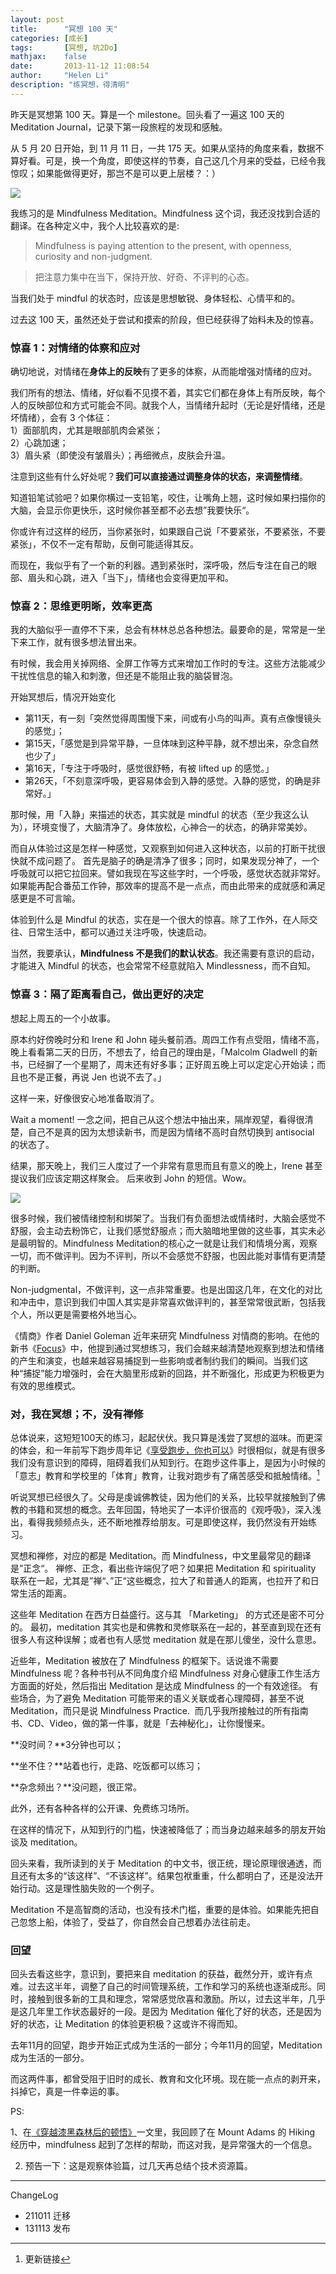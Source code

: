 ```yaml
---
layout: post
title:      "冥想 100 天"
categories: [成长]
tags:       [冥想, 坑2Do]
mathjax:    false
date:       2013-11-12 11:08:54
author:     "Helen Li"
description: "练冥想，得清明"
---
```



昨天是冥想第 100 天。算是一个 milestone。回头看了一遍这 100 天的 Meditation Journal，记录下第一段旅程的发现和感触。

从 5 月 20 日开始，到 11 月 11 日，一共 175 天。如果从坚持的角度来看，数据不算好看。可是，换一个角度，即使这样的节奏，自己这几个月来的受益，已经令我惊叹；如果能做得更好，那岂不是可以更上层楼？：）

![](https://helenysli.oss-cn-beijing.aliyuncs.com/helenysli131113Mindfulness.jpg)

我练习的是 Mindfulness Meditation。Mindfulness 这个词，我还没找到合适的翻译。在各种定义中，我个人比较喜欢的是:
> Mindfulness is paying attention to the present, with openness, curiosity and non-judgment.

> 把注意力集中在当下，保持开放、好奇、不评判的心态。

当我们处于 mindful 的状态时，应该是思想敏锐、身体轻松、心情平和的。

过去这 100 天，虽然还处于尝试和摸索的阶段，但已经获得了始料未及的惊喜。


### 惊喜 1：对情绪的体察和应对

确切地说，对情绪在**身体上的反映**有了更多的体察，从而能增强对情绪的应对。

我们所有的想法、情绪，好似看不见摸不着，其实它们都在身体上有所反映，每个人的反映部位和方式可能会不同。就我个人，当情绪升起时（无论是好情绪，还是坏情绪），会有 3 个体征：  
1）面部肌肉，尤其是眼部肌肉会紧张；  
2）心跳加速；  
3）眉头紧（即使没有皱眉头）；再细微点，皮肤会升温。

注意到这些有什么好处呢？**我们可以直接通过调整身体的状态，来调整情绪**。

知道铅笔试验吧？如果你横过一支铅笔，咬住，让嘴角上翘，这时候如果扫描你的大脑，会显示你更快乐，这时候你甚至都不必去想”我要快乐“。

你或许有过这样的经历，当你紧张时，如果跟自己说「不要紧张，不要紧张，不要紧张」，不仅不一定有帮助，反倒可能适得其反。

而现在，我似乎有了一个新的利器。遇到紧张时，深呼吸，然后专注在自己的眼部、眉头和心跳，进入「当下」，情绪也会变得更加平和。

### 惊喜 2：思维更明晰，效率更高

我的大脑似乎一直停不下来，总会有林林总总各种想法。最要命的是，常常是一坐下来工作，就有很多想法冒出来。

有时候，我会用关掉网络、全屏工作等方式来增加工作时的专注。这些方法能减少干扰性信息的输入和刺激，但还是不能阻止我的脑袋冒泡。

开始冥想后，情况开始变化

- 第11天，有一刻「突然觉得周围慢下来，间或有小鸟的叫声。真有点像慢镜头的感觉」；
- 第15天，「感觉是到异常平静，一旦体味到这种平静，就不想出来，杂念自然也少了」
- 第16天，「专注于呼吸时，感觉很舒畅，有被 lifted up 的感觉。」
- 第26天，「不刻意深呼吸，更容易体会到入静的感觉。入静的感觉，的确是非常好。」

那时候，用「入静」来描述的状态，其实就是 mindful 的状态（至少我这么认为），环境变慢了，大脑清净了。身体放松，心神合一的状态，的确非常美妙。

而自从体验过这是怎样一种感觉，又观察到如何进入这种状态，以前的打断干扰很快就不成问题了。
首先是脑子的确是清净了很多；同时，如果发现分神了，一个呼吸就可以把它拉回来。譬如我现在写这些字时，一个呼吸，感觉状态就非常好。如果能再配合番茄工作钟，那效率的提高不是一点点，而由此带来的成就感和满足感更是不可言喻。

体验到什么是 Mindful 的状态，实在是一个很大的惊喜。除了工作外，在人际交往、日常生活中，都可以通过关注呼吸，快速启动。

当然，我要承认，**Mindfulness 不是我们的默认状态**。我还需要有意识的启动，才能进入 Mindful 的状态，也会常常不经意就陷入 Mindlessness，而不自知。

### 惊喜 3：隔了距离看自己，做出更好的决定

想起上周五的一个小故事。

原本约好傍晚时分和 Irene 和 John 碰头餐前酒。周四工作有点受阻，情绪不高，晚上看看第二天的日历，不想去了，给自己的理由是，「Malcolm Gladwell 的新书，已经摒了一个星期了，周末还有好多事；正好周五晚上可以定定心开始读；而且也不是正餐，再说 Jen 也说不去了。」

这样一来，好像很安心地准备取消了。 

Wait a moment! 一念之间，把自己从这个想法中抽出来，隔岸观望，看得很清楚，自己不是真的因为太想读新书，而是因为情绪不高时自然切换到 antisocial 的状态了。

结果，那天晚上，我们三人度过了一个非常有意思而且有意义的晚上，Irene 甚至提议我们应该定期这样聚会。 后来收到 John 的短信。Wow。

![](https://helenysli.oss-cn-beijing.aliyuncs.com/helenysli131113iJohn.jpg)

很多时候，我们被情绪控制和绑架了。当我们有负面想法或情绪时，大脑会感觉不舒服，会主动去粉饰它，让我们感觉舒服点；而大脑暗地里做的这些事，其实未必是最明智的。Mindfulness Meditation的核心之一就是让我们和情境分离，观察一切，而不做评判。因为不评判，所以不会感觉不舒服，也因此能对事情有更清楚的判断。

Non-judgmental，不做评判，这一点非常重要。也是出国这几年，在文化的对比和冲击中，意识到我们中国人其实是非常喜欢做评判的，甚至常常很武断，包括我个人，所以更是需要格外地当心。

《情商》作者 Daniel Goleman 近年来研究 Mindfulness 对情商的影响。在他的新书《<a href="http://www.amazon.com/Focus-The-Hidden-Driver-Excellence-ebook/dp/B00BATG220" target="_blank">Focus</a>》中，他提到通过冥想练习，我们会越来越清楚地观察到想法和情绪的产生和演变，也越来越容易捕捉到一些影响或者制约我们的瞬间。当我们这种“捕捉”能力增强时，会在大脑里形成新的回路，并不断强化，形成更为积极更为有效的思维模式。

### 对，我在冥想；不，没有禅修

总体说来，这短短100天的练习，起起伏伏。我只算是浅尝了冥想的滋味。而更深的体会，和一年前写下跑步周年记《<a href="http://www.helenysli.com/ch/2012/11/everybody-can-enjoy-running-1/" target="_blank">享受跑步，你也可以</a>》时很相似，就是有很多我们没有意识到的障碍，阻碍着我们从知到行。在跑步这件事上，是因为小时候的「意志」教育和学校里的「体育」教育，让我对跑步有了痛苦感受和抵触情绪。[^1]

听说冥想已经很久了。父母是虔诚佛教徒，因为他们的关系，比较早就接触到了佛教的书籍和冥想的概念。去年回国，特地买了一本评价很高的《观呼吸》，深入浅出，看得我频频点头，还不断地推荐给朋友。可是即使这样，我仍然没有开始练习。

冥想和禅修，对应的都是 Meditation。而 Mindfulness，中文里最常见的翻译是”正念“。 禅修、正念，看出些许端倪了吧？如果把 Meditation 和 spirituality 联系在一起，尤其是”禅“、”正“这些概念，拉大了和普通人的距离，也拉开了和日常生活的距离。

这些年 Meditation 在西方日益盛行。这与其 「Marketing」 的方式还是密不可分的。 最初，meditation 其实也是和佛教和灵修联系在一起的，甚至直到现在还有很多人有这种误解；或者也有人感觉 meditation 就是在那儿傻坐，没什么意思。

近些年，Meditation 被放在了 Mindfulness 的框架下。话说谁不需要 Mindfulness 呢？各种书刊从不同角度介绍 Mindfulness 对身心健康工作生活方方面面的好处，然后指出 Meditation 是达成 Mindfulness 的一个有效途径。 有些场合，为了避免 Meditation 可能带来的语义关联或者心理障碍，甚至不说 Meditation，而只是说 Mindfulness Practice.  而几乎我所接触过的所有指南书、CD、Video，做的第一件事，就是「去神秘化」，让你慢慢来。

**没时间？**3分钟也可以；

**坐不住？**站着也行，走路、吃饭都可以练习；

**杂念频出？**没问题，很正常。

此外，还有各种各样的公开课、免费练习场所。

在这样的情况下，从知到行的门槛，快速被降低了；而当身边越来越多的朋友开始谈及 meditation。

回头来看，我所读到的关于 Meditation 的中文书，很正统，理论原理很通透，而且还有太多的“该这样”、“不该这样”。结果包袱重重，什么都明白了，还是没法开始行动。这是理性脑失败的一个例子。

Meditation 不是高智商的活动，也没有技术门槛，重要的是体验。如果能先把自己忽悠上船，体验了，受益了，你自然会自己想着办法往前走。

### 回望

回头去看这些字，意识到，要把来自 meditation 的获益，截然分开，或许有点难。过去这半年，调整了自己的时间管理系统，工作和学习的系统也逐渐成形。同时，接触到很多新的工具和理念，常常感觉欣喜和激励。所以，过去这半年，几乎是这几年里工作状态最好的一段。是因为 Meditation 催化了好的状态，还是因为好的状态，让 Meditation 的体验更积极？这或许不得而知。

去年11月的回望，跑步开始正式成为生活的一部分；今年11月的回望，Meditation 成为生活的一部分。

而这两件事，都曾受阻于旧时的成长、教育和文化环境。现在能一点点的剥开来，抖掉它，真是一件幸运的事。

PS:

1、在<a href="https://helenys.li/post/MtAdams/" target="_blank">《穿越漆黑森林后的顿悟》</a>一文里，我回顾了在 Mount Adams 的 Hiking 经历中，mindfulness 起到了怎样的帮助，而这对我，是异常强大的一个信息。

2. 预告一下：这是观察体验篇，过几天再总结个技术资源篇。

[^1]: 更新链接

---
ChangeLog

- 211011 迁移
- 131113 发布

